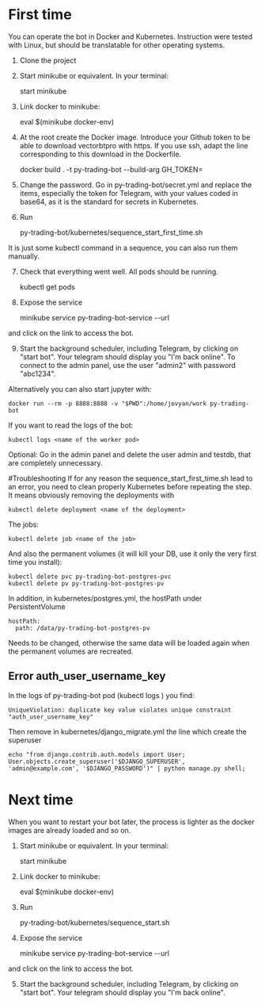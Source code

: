 # First time
You can operate the bot in Docker and Kubernetes. Instruction were tested with Linux, but should be translatable for other operating systems.

1. Clone the project
2. Start minikube or equivalent. In your terminal:

    start minikube
    
3. Link docker to minikube:  
    
    eval $(minikube docker-env) 
    
4. At the root create the Docker image. Introduce your Github token to be able to download vectorbtpro with https. If you use ssh, adapt the line corresponding to this download in the Dockerfile.

    docker build . -t py-trading-bot --build-arg GH_TOKEN=<you Github Token>

5. Change the password. Go in py-trading-bot/secret.yml and replace the items, especially the token for Telegram, with your values coded in base64, as it is the standard for secrets in Kubernetes.
6. Run 

    py-trading-bot/kubernetes/sequence_start_first_time.sh 
    
It is just some kubectl command in a sequence, you can also run them manually.

7. Check that everything went well. All pods should be running.

    kubectl get pods

8. Expose the service 


    minikube service py-trading-bot-service --url
    
and click on the link to access the bot.

9. Start the background scheduler, including Telegram, by clicking on "start bot". Your telegram should display you "I'm back online". To connect to the admin panel, use the user "admin2" with password "abc1234".

Alternatively you can also start jupyter with:

    docker run --rm -p 8888:8888 -v "$PWD":/home/jovyan/work py-trading-bot

If you want to read the logs of the bot:

    kubectl logs <name of the worker pod>
    
Optional: Go in the admin panel and delete the user admin and testdb, that are completely unnecessary.

#Troubleshooting 
If for any reason the sequence_start_first_time.sh lead to an error, you need to clean properly Kubernetes before repeating the step. It means obviously removing the deployments with

    kubectl delete deployment <name of the deployment>
    
The jobs:

    kubectl delete job <name of the job>
    
And also the permanent volumes (it will kill your DB, use it only the very first time you install):

    kubectl delete pvc py-trading-bot-postgres-pvc
    kubectl delete pv py-trading-bot-postgres-pv
    
In addition, in kubernetes/postgres.yml, the hostPath under PersistentVolume

    hostPath:
      path: /data/py-trading-bot-postgres-pv
      
Needs to be changed, otherwise the same data will be loaded again when the permanent volumes are recreated.
    
## Error auth_user_username_key
In the logs of py-trading-bot pod (kubectl logs <name of py-trading-bot>) you find:

    UniqueViolation: duplicate key value violates unique constraint "auth_user_username_key" 
    
Then remove in kubernetes/django_migrate.yml the line which create the superuser

    echo "from django.contrib.auth.models import User; User.objects.create_superuser('$DJANGO_SUPERUSER', 'admin@example.com', '$DJANGO_PASSWORD')" | python manage.py shell;

# Next time
When you want to restart your bot later, the process is lighter as the docker images are already loaded and so on.

1. Start minikube or equivalent. In your terminal:

    start minikube
    
2. Link docker to minikube:      
   
    eval $(minikube docker-env)   
    
3. Run 

    py-trading-bot/kubernetes/sequence_start.sh     
    
4. Expose the service 


    minikube service py-trading-bot-service --url

and click on the link to access the bot.

5. Start the background scheduler, including Telegram, by clicking on "start bot". Your telegram should display you "I'm back online".




